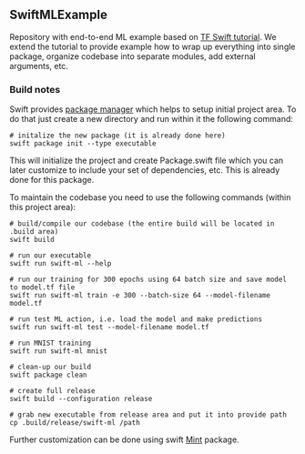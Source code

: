 ## SwiftMLExample
Repository with end-to-end ML example based on
[TF Swift tutorial](https://www.tensorflow.org/swift/tutorials/model_training_walkthrough).
We extend the tutorial to provide example how to wrap up everything
into single package, organize codebase into separate modules,
add external arguments, etc.

### Build notes
Swift provides [package manager](https://swift.org/getting-started/#using-the-package-manager)
which helps to setup initial project area. To do that just create a new
directory and run within it the following command:
```
# initalize the new package (it is already done here)
swift package init --type executable
```
This will initialize the project and create Package.swift file which
you can later customize to include your set of dependencies, etc.
This is already done for this package.

To maintain the codebase you need to use the following commands (within
this project area):
```
# build/compile our codebase (the entire build will be located in .build area)
swift build

# run our executable
swift run swift-ml --help

# run our training for 300 epochs using 64 batch size and save model to model.tf file
swift run swift-ml train -e 300 --batch-size 64 --model-filename model.tf

# run test ML action, i.e. load the model and make predictions
swift run swift-ml test --model-filename model.tf

# run MNIST training
swift run swift-ml mnist

# clean-up our build
swift package clean

# create full release
swift build --configuration release

# grab new executable from release area and put it into provide path
cp .build/release/swift-ml /path
```

Further customization can be done using swift
[Mint](https://github.com/yonaskolb/Mint) package.
